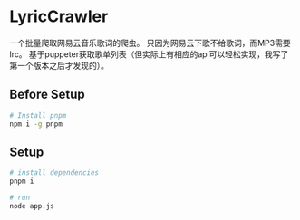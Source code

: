 # LyricCrawler
一个批量爬取网易云音乐歌词的爬虫。
只因为网易云下歌不给歌词，而MP3需要lrc。
基于puppeter获取歌单列表（但实际上有相应的api可以轻松实现，我写了第一个版本之后才发现的）。
## Before Setup
```bash
# Install pnpm
npm i -g pnpm
```
## Setup
```bash
# install dependencies
pnpm i

# run
node app.js
```

